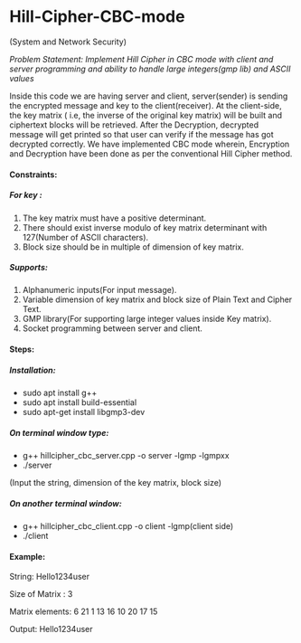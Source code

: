 # Hill-Cipher-CBC-mode

(System and Network Security)

*Problem Statement: Implement Hill Cipher in CBC mode with client and server programming and ability to handle large integers(gmp lib) and ASCII values*

Inside this code we are having server and client, server(sender) is sending the encrypted message and key to the client(receiver). 
At the client-side, the key matrix ( i.e, the inverse of the original key matrix) will be built and ciphertext blocks will be retrieved. 
After the Decryption, decrypted message will get printed so that user can verify if the message has got decrypted correctly. 
We have implemented CBC mode wherein, Encryption and Decryption have been done as per the conventional Hill Cipher method.

#### Constraints:

##### For key : 
1. The key matrix must have a positive determinant.
2. There should exist inverse modulo of key matrix determinant with 127(Number of ASCII characters).
3. Block size should be in multiple of dimension of key matrix.


##### Supports:
1. Alphanumeric inputs(For input message).
2. Variable dimension of key matrix and block size of Plain Text and Cipher Text.
3. GMP library(For supporting large integer values inside Key matrix).
4. Socket programming between server and client.

#### Steps:

##### Installation:
* sudo apt install g++
* sudo apt install build-essential
* sudo apt-get install libgmp3-dev


##### On terminal window type:
* g++ hillcipher_cbc_server.cpp -o server -lgmp -lgmpxx
* ./server

(Input the string, dimension of the key matrix, block size)

##### On another terminal window:
* g++ hillcipher_cbc_client.cpp -o client -lgmp(client side)
* ./client

#### Example:

String: Hello1234user

Size of  Matrix : 3

Matrix elements:
6 21 1
13 16 10
20 17 15

Output: Hello1234user
